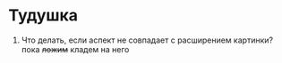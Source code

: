 # Тудушка

1. Что делать, если аспект не совпадает с расширением картинки? пока ~~ложим~~ кладем на него
